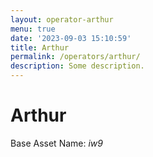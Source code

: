 ```yaml
---
layout: operator-arthur
menu: true
date: '2023-09-03 15:10:59'
title: Arthur
permalink: /operators/arthur/
description: Some description.
---
```


# Arthur

Base Asset Name: _iw9_